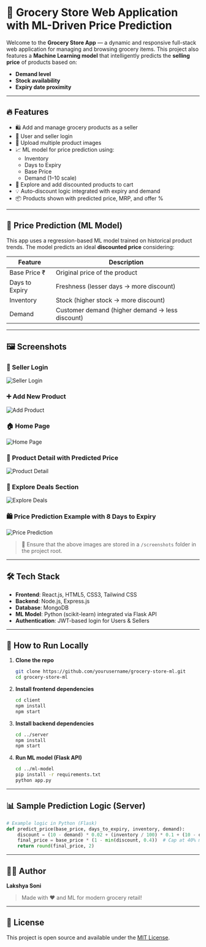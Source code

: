 # 🛒 Grocery Store Web Application with ML-Driven Price Prediction

Welcome to the **Grocery Store App** — a dynamic and responsive full-stack web application for managing and browsing grocery items. This project also features a **Machine Learning model** that intelligently predicts the **selling price** of products based on:

- **Demand level**
- **Stock availability**
- **Expiry date proximity**

---

## 🔥 Features

- 🛍️ Add and manage grocery products as a seller
- 👥 User and seller login
- 📸 Upload multiple product images
- 📈 ML model for price prediction using:
  - Inventory
  - Days to Expiry
  - Base Price
  - Demand (1–10 scale)
- 🛒 Explore and add discounted products to cart
- 💡 Auto-discount logic integrated with expiry and demand
- 📦 Products shown with predicted price, MRP, and offer %

---

## 🧠 Price Prediction (ML Model)

This app uses a regression-based ML model trained on historical product trends. The model predicts an ideal **discounted price** considering:

| Feature       | Description                      |
|---------------|----------------------------------|
| Base Price ₹   | Original price of the product     |
| Days to Expiry| Freshness (lesser days → more discount) |
| Inventory     | Stock (higher stock → more discount) |
| Demand        | Customer demand (higher demand → less discount) |

---

## 🖼️ Screenshots

### 🔐 Seller Login
![Seller Login](./screenshots/1_seller_login.png)

### ➕ Add New Product
![Add Product](./screenshots/2_add_product.png)

### 🏠 Home Page
![Home Page](./screenshots/3_homepage.png)

### 🧾 Product Detail with Predicted Price
![Product Detail](./screenshots/4_product_detail.png)

### 🎉 Explore Deals Section
![Explore Deals](./screenshots/5_explore_deals.png)

### 🛍️ Price Prediction Example with 8 Days to Expiry
![Price Prediction](./screenshots/6_price_prediction.png)

> 📁 Ensure that the above images are stored in a `/screenshots` folder in the project root.

---

## 🛠️ Tech Stack

- **Frontend**: React.js, HTML5, CSS3, Tailwind CSS
- **Backend**: Node.js, Express.js
- **Database**: MongoDB
- **ML Model**: Python (scikit-learn) integrated via Flask API
- **Authentication**: JWT-based login for Users & Sellers

---

## 🚀 How to Run Locally

1. **Clone the repo**  
   ```bash
   git clone https://github.com/yourusername/grocery-store-ml.git
   cd grocery-store-ml
   ```

2. **Install frontend dependencies**  
   ```bash
   cd client
   npm install
   npm start
   ```

3. **Install backend dependencies**  
   ```bash
   cd ../server
   npm install
   npm start
   ```

4. **Run ML model (Flask API)**  
   ```bash
   cd ../ml-model
   pip install -r requirements.txt
   python app.py
   ```

---

## 📊 Sample Prediction Logic (Server)

```python
# Example logic in Python (Flask)
def predict_price(base_price, days_to_expiry, inventory, demand):
    discount = (10 - demand) * 0.02 + (inventory / 100) * 0.1 + (10 - days_to_expiry) * 0.03
    final_price = base_price * (1 - min(discount, 0.4))  # Cap at 40% max discount
    return round(final_price, 2)
```

---

## 🧑‍💻 Author

**Lakshya Soni**

> Made with ❤️ and ML for modern grocery retail!

---

## 📜 License

This project is open source and available under the [MIT License](LICENSE).
